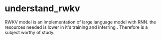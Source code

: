 # understand_rwkv
RWKV model is an implementation of large language model with RNN. the resources needed is lower in it's training and inferring . Therefore is a subject worthy of study.
